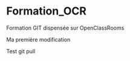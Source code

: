 # Formation_OCR
Formation GIT dispensée sur OpenClassRooms

Ma première modification

Test git pull
